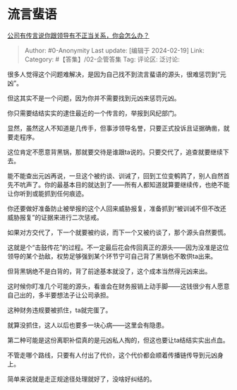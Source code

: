 # 流言蜚语
[公司有传言说你跟领导有不正当关系，你会怎么办？](https://www.zhihu.com/question/644565660/answer/3400501205)

> Author: #0-Anonymity
> Last update: [编辑于 2024-02-19]
> Link:
> Category: #【答集】/02-企管答集
> Tag: 
> 评论区:
> 泛讨论:

很多人觉得这个问题难解决，是因为自己找不到流言蜚语的源头，很难惩罚到“元凶”。

但这其实不是一个问题，因为你并不需要找到元凶来惩罚元凶。

你只需要结结实实的逮住最近的一个传言的，举报到风纪部门。

显然，虽然这人不知道是几传手，但事涉领导名誉，只要正式投诉且证据确凿，就要走程序。

这位肯定不愿意背黑锅，那就要交待是谁跟ta说的。只要交代了，追查就要继续下去。

能不能查出元凶再说，一旦这个被约谈、训诫了，回到工位变鹌鹑了，别人自然首先不吭声了。你的最基本目的就达到了——所有人都知道就算要继续传，也绝不能让你听到或能抓到任何痕迹。

你还要做好准备防止被举报的这个人回来威胁报复，准备抓到“被训诫不但不改还威胁报复”的证据来进行二次惩戒。

如果对方交代了，下一个就要被约谈，而下一个又被约谈了，那个源头自然要慌。

这就是个“击鼓传花”的过程。不一定最后花会传回真正的源头——因为没准是这位领导的某个劲敌，权势足够强到某个环节宁可自己背了黑锅也不敢供ta出来。

但背黑锅绝不是白背的，背了前途基本就没了，这个成本当然得元凶来出。

这时候你盯准几个可能的源头，看谁会在财务报销上动手脚——这钱很少有人愿意自己出的，多半要想法子让公司承担。

这种财务违规要被抓住，ta就完蛋了。

就算没抓住，这人以后也要多一块心病——这里会有隐患。

第二种可能是这份离职补偿真的是元凶私人掏的，但这也要让ta结结实实出点血。

不管走哪个路线，只要有人付出了代价，这个代价都会顺着传播链传导到元凶身上。

简单来说就是走正规途径处理就好了，没啥好纠结的。
